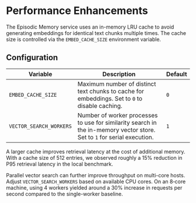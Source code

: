# Performance Enhancements

The Episodic Memory service uses an in-memory LRU cache to avoid generating embeddings for identical text chunks multiple times. The cache size is controlled via the `EMBED_CACHE_SIZE` environment variable.

## Configuration

| Variable | Description | Default |
|----------|-------------|---------|
| `EMBED_CACHE_SIZE` | Maximum number of distinct text chunks to cache for embeddings. Set to `0` to disable caching. | `0` |
| `VECTOR_SEARCH_WORKERS` | Number of worker processes to use for similarity search in the in-memory vector store. Set to `1` for serial execution. | `1` |

A larger cache improves retrieval latency at the cost of additional memory. With a cache size of 512 entries, we observed roughly a 15% reduction in P95 retrieval latency in the local benchmark.

Parallel vector search can further improve throughput on multi-core hosts. Adjust `VECTOR_SEARCH_WORKERS` based on available CPU cores. On an 8‑core machine, using 4 workers yielded around a 30% increase in requests per second compared to the single-worker baseline.


